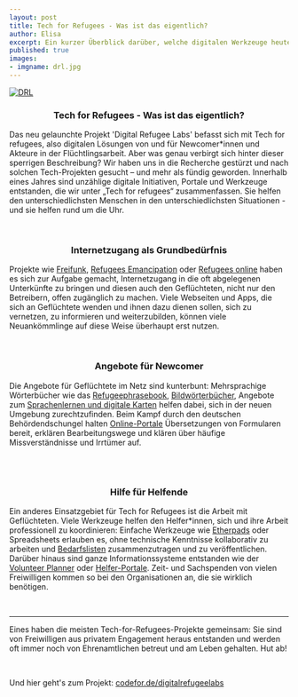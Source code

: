 ```yaml
---
layout: post
title: Tech for Refugees - Was ist das eigentlich?
author: Elisa
excerpt: Ein kurzer Überblick darüber, welche digitalen Werkzeuge heute rund um Geflüchtete und die Arbeit mit ihnen zum Einsatz kommen
published: true
images:
- imgname: drl.jpg
---
```


[![DRL](/blog/drl.jpg)](http://codefor.de/digitalrefugeelabs/)

<h3 style="text-align: center">Tech for Refugees - Was ist das eigentlich?
</h3>

<p>Das neu gelaunchte Projekt 'Digital Refugee Labs' befasst sich mit Tech for refugees, also digitalen Lösungen von und für Newcomer*innen und Akteure in der Flüchtlingsarbeit. Aber was genau verbirgt sich hinter dieser sperrigen Beschreibung? Wir haben uns in die Recherche gestürzt und nach solchen Tech-Projekten gesucht – und mehr als fündig geworden. Innerhalb eines Jahres sind unzählige digitale Initiativen, Portale und Werkzeuge entstanden, die wir unter „Tech for refugees“ zusammenfassen. Sie helfen den unterschiedlichsten Menschen in den unterschiedlichsten Situationen - und sie helfen rund um die Uhr.</p>
<br>

<h3 style="text-align: center">Internetzugang als Grundbedürfnis</h3>

<p>Projekte wie <a href="https://freifunk.net">Freifunk</a>, <a href="http://www.refugeesemancipation.com">Refugees Emancipation</a> oder <a href="http://www.refugees-online.de">Refugees online</a> haben es sich zur Aufgabe gemacht, Internetzugang in die oft abgelegenen Unterkünfte zu bringen und diesen auch den Geflüchteten, nicht nur den Betreibern, offen zugänglich zu machen. Viele Webseiten und Apps, die sich an Geflüchtete wenden und ihnen dazu dienen sollen, sich zu vernetzen, zu informieren und weiterzubilden, können viele Neuankömmlinge auf diese Weise überhaupt erst nutzen. 
</p>
<br>

<h3 style="text-align: center">Angebote für Newcomer</h3>

<p>Die Angebote für Geflüchtete im Netz sind kunterbunt: Mehrsprachige Wörterbücher wie das <a href="http://www.refugeephrasebook.de">Refugeephrasebook</a>, <a href="http://icoonforrefugees.com">Bildwörterbücher</a>, Angebote zum <a href="https://www.ankommenapp.de">Sprachenlernen und <a href="https://afeefa.de">digitale Karten</a> helfen dabei, sich in der neuen Umgebung zurechtzufinden. Beim Kampf durch den deutschen Behördendschungel halten <a href="http://www.kub-berlin.org/formularprojekt/de/">Online-Portale</a> Übersetzungen von Formularen bereit, erklären Bearbeitungswege und klären über häufige Missverständnisse und Irrtümer auf.
</p>
<br>
<br>

<h3 style="text-align: center">Hilfe für Helfende</h3>

<p>Ein anderes Einsatzgebiet für Tech for Refugees ist die Arbeit mit Geflüchteten. Viele Werkzeuge helfen den Helfer*innen, sich und ihre Arbeit professionell zu koordinieren: 
Einfache Werkzeuge wie <a href="http://etherpad.org">Etherpads</a> oder Spreadsheets erlauben es, ohne technische Kenntnisse kollaborativ zu arbeiten und <a href="http://moabit-hilft.com/bedarfsliste">Bedarfslisten</a> zusammenzutragen und zu veröffentlichen. Darüber hinaus sind ganze Informationssysteme entstanden wie der <a href="https://volunteer-planner.org">Volunteer Planner</a> oder <a href="https://lichtenberg.schnell-helfen.de">Helfer-Portale</a>. Zeit- und Sachspenden von vielen Freiwilligen kommen so bei den Organisationen an, die sie wirklich benötigen.</p>
<br>
<hr>

<p>Eines haben die meisten Tech-for-Refugees-Projekte gemeinsam: Sie sind von Freiwilligen aus privatem Engagement heraus entstanden und werden oft immer noch von Ehrenamtlichen betreut und am Leben gehalten. Hut ab!</p>
<br>
<p>Und hier geht's zum Projekt: <a href="http://codefor.de/digitalrefugeelabs">codefor.de/digitalrefugeelabs</a></p>


